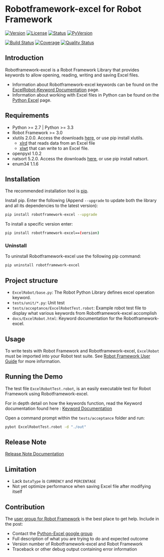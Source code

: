 # Robotframework-excel for Robot Framework

[![Version](https://img.shields.io/pypi/v/robotframework-excel.svg)](https://img.shields.io/pypi/v/robotframework-excel.svg)
[![License](https://img.shields.io/pypi/l/robotframework-excel.svg)](https://img.shields.io/pypi/l/robotframework-excel.svg)
[![Status](https://img.shields.io/pypi/status/robotframework-excel.svg)](https://img.shields.io/pypi/status/robotframework-excel.svg)
[![PyVersion](https://img.shields.io/pypi/pyversions/robotframework-excel.svg)](https://img.shields.io/pypi/pyversions/robotframework-excel.svg)

[![Build Status](https://travis-ci.org/zero-88/robotframework-excel.svg?branch=master)](https://travis-ci.org/zero-88/robotframework-excel)
[![Coverage](https://sonarcloud.io/api/project_badges/measure?project=robotframework-excel&metric=coverage)](https://sonarcloud.io/component_measures?id=robotframework-excel&metric=coverage)
[![Quality Status](https://sonarcloud.io/api/project_badges/measure?project=robotframework-excel&metric=alert_status)](https://sonarcloud.io/dashboard?id=robotframework-excel)

## Introduction

Robotframework-excel is a Robot Framework Library that provides keywords to allow opening, reading, writing and saving Excel files.

- Information about Robotframework-excel keywords can be found on the [ExcelRobot-Keyword Documentation](https://zero88.github.io/robotframework-excel/docs/ExcelRobot.html) page.
- Information about working with Excel files in Python can be found on the [Python Excel](http://www.python-excel.org/) page.

## Requirements

- Python >= 2.7 | Python >= 3.3
- Robot Framework >= 3.0
- xlutils 2.0.0. Access the downloads [here](https://pypi.python.org/pypi/xlutils/1.7.1), or use pip install xlutils.
  - [xlrd](https://pypi.python.org/pypi/xlrd) that reads data from an Excel file
  - [xlwt](https://pypi.python.org/pypi/xlwt) that can write to an Excel file.
- openpyxl 1.0.2
- natsort 5.2.0. Access the downloads [here](https://pypi.python.org/pypi/natsort/5.2.0), or use pip install natsort.
- enum34 1.1.6

## Installation

The recommended installation tool is [pip](http://pip-installer.org).

Install pip. Enter the following (Append `--upgrade` to update both the library and all its dependencies to the latest version):

```bash
pip install robotframework-excel --upgrade
```

To install a specific version enter:

```bash
pip install robotframework-excel==(version)
```

### Uninstall

To uninstall Robotframework-excel use the following pip command:

```bash
pip uninstall robotframework-excel
```

## Project structure

- `ExcelRobot/base.py`: The Robot Python Library defines excel operation keyword.
- `tests/unit/*.py`: Unit test
- `tests/acceptance/ExcelRobotTest.robot`: Example robot test file to display what various keywords from Robotframework-excel accomplish
- `docs/ExcelRobot.html`: Keyword documentation for the Robotframework-excel.

## Usage

To write tests with Robot Framework and Robotframework-excel, `ExcelRobot` must be imported into your Robot test suite.
See [Robot Framework User Guide](http://code.google.com/p/robotframework/wiki/UserGuide) for more information.

## Running the Demo

The test file `ExcelRobotTest.robot`, is an easily executable test for Robot Framework using Robotframework-excel.

For in depth detail on how the keywords function, read the Keyword documentation found here : [Keyword Documentation](https://zero88.github.io/robotframework-excel/docs/ExcelRobot.html)

Open a command prompt within the `tests/acceptance` folder and run:

```bash
pybot ExcelRobotTest.robot -d "./out"
```

## Release Note

[Release Note Documentation](https://zero88.github.io/robotframework-excel/docs/release-notes.md)

## Limitation

- Lack `DataType` is `CURRENCY` and `PERCENTAGE`
- Not yet optimize performance when saving Excel file after modifying itself

## Contribution

The [user group for Robot Framework](http://groups.google.com/group/robotframework-users) is the best place to get help. Include in the post:

- Contact the [Python-Excel google group](https://groups.google.com/forum/#!forum/python-excel)
- Full description of what you are trying to do and expected outcome
- Version number of Robotframework-excel and Robot Framework
- Traceback or other debug output containing error information

